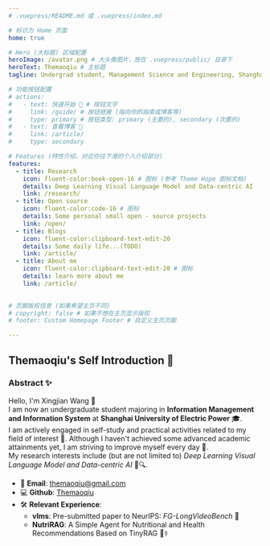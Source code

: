 ```yaml
---
# .vuepress/README.md 或 .vuepress/index.md

# 标识为 Home 页面
home: true

# Hero (大标题) 区域配置
heroImage: /avatar.png # 大头像图片，放在 .vuepress/public/ 目录下
heroText: Themaoqiu # 主标题
tagline: Undergrad student, Management Science and Engineering, Shanghai University of Electric Power # 副标题

# 功能按钮配置
# actions:
#   - text: 快速开始 🚀 # 按钮文字
#     link: /guide/ # 按钮链接 (指向你的指南或博客等)
#     type: primary # 按钮类型: primary (主要的), secondary (次要的)
#   - text: 查看博客 📄
#     link: /article/
#     type: secondary

# Features (特性介绍，对应你往下滑的个人介绍部分)
features:
  - title: Research
    icon: fluent-color:book-open-16 # 图标 (参考 Theme Hope 图标文档)
    details: Deep Learning Visual Language Model and Data-centric AI
    link: /research/
  - title: Open source
    icon: fluent-color:code-16 # 图标
    details: Some personal small open - source projects
    link: /open/
  - title: Blogs
    icon: fluent-color:clipboard-text-edit-20
    details: Some daily life...(TODO)
    link: /article/
  - title: About me
    icon: fluent-color:clipboard-text-edit-20 # 图标
    details: learn more about me
    link: /article/
  

# 页脚版权信息 (如果希望主页不同)
# copyright: false # 如果不想在主页显示版权
# footer: Custom Homepage Footer # 自定义主页页脚

---
```


## Themaoqiu's Self Introduction 🌟

### Abstract ✨  
Hello, I'm Xingjian Wang 👋  
I am now an undergraduate student majoring in **Information Management and Information System** at **Shanghai University of Electric Power** 🎓.  
I am actively engaged in self-study and practical activities related to my field of interest 🚀. Although I haven't achieved some advanced academic attainments yet, I am striving to improve myself every day 💪.  
My research interests include (but are not limited to) *Deep Learning Visual Language Model and Data-centric AI* 🤖🔍.  

- 📧 **Email**: themaoqiu@gmail.com  
- 💻 **Github**: [Themaoqiu](https://github.com/Themaoqiu)  
- 🛠️ **Relevant Experience**:  
  - **vlms**: Pre-submitted paper to NeurIPS: *FG-LongVideoBench* 📜  
  - **NutriRAG**: A Simple Agent for Nutritional and Health Recommendations Based on TinyRAG 🍎⚕️  